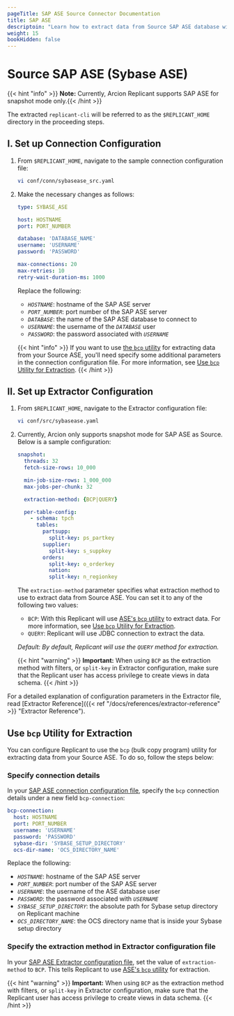 ```yaml
---
pageTitle: SAP ASE Source Connector Documentation
title: SAP ASE
descriptoin: "Learn how to extract data from Source SAP ASE database with Arcion, with support for ASE's bcp utility for faster, native data extraction."
weight: 15
bookHidden: false
---
```


# Source SAP ASE (Sybase ASE)

{{< hint "info" >}} **Note:** Currently, Arcion Replicant supports SAP ASE for snapshot mode only.{{< /hint >}}

The extracted `replicant-cli` will be referred to as the `$REPLICANT_HOME` directory in the proceeding steps.

## I. Set up Connection Configuration

1. From `$REPLICANT_HOME`, navigate to the sample connection configuration file:

   ```BASH
   vi conf/conn/sybasease_src.yaml
   ```

2. Make the necessary changes as follows:

    ```YAML
    type: SYBASE_ASE

    host: HOSTNAME
    port: PORT_NUMBER

    database: 'DATABASE_NAME'
    username: 'USERNAME'
    password: 'PASSWORD'

    max-connections: 20
    max-retries: 10
    retry-wait-duration-ms: 1000
    ```

    Replace the following:

    - *`HOSTNAME`*: hostname of the SAP ASE server
    - *`PORT_NUMBER`*: port number of the SAP ASE server
    - *`DATABASE`*: the name of the SAP ASE database to connect to
    - *`USERNAME`*: the username of the *`DATABASE`* user
    - *`PASSWORD`*: the password associated with *`USERNAME`*

    {{< hint "info" >}} If you want to use [the `bcp` utility](https://help.sap.com/docs/SAP_ASE/da6c1d172bef4597a78dc5e81a9bb947/a80af36ebc2b1014adabde105795cc5b.html?version=16.0.3.8) for extracting data from your Source ASE, you'll need specify some additional parameters in the connection configuration file. For more information, see [Use `bcp` Utility for Extraction](#use-bcp-utility-for-extraction). {{< /hint >}}

## II. Set up Extractor Configuration

1. From `$REPLICANT_HOME`, navigate to the Extractor configuration file:

    ```BASH
    vi conf/src/sybasease.yaml
    ```

2. Currently, Arcion only supports snapshot mode for SAP ASE as Source. Below is a sample configuration:

    ```YAML
    snapshot:
      threads: 32
      fetch-size-rows: 10_000

      min-job-size-rows: 1_000_000
      max-jobs-per-chunk: 32

      extraction-method: {BCP|QUERY}

      per-table-config:
        - schema: tpch
          tables:
            partsupp:
              split-key: ps_partkey
            supplier:
              split-key: s_suppkey
            orders:
              split-key: o_orderkey
              nation:
              split-key: n_regionkey
    ```

    The `extraction-method` parameter specifies what extraction method to use to extract data from Source ASE. You can set it to any of the following two values:
    
    - `BCP`: With this Replicant will use [ASE's `bcp` utility](https://help.sap.com/docs/SAP_ASE/da6c1d172bef4597a78dc5e81a9bb947/a80af36ebc2b1014adabde105795cc5b.html?version=16.0.3.8) to extract data. For more information, see [Use `bcp` Utility for Extraction](#use-bcp-utility-for-extraction).
    - `QUERY`: Replicant will use JDBC connection to extract the data.

    *Default: By default, Replicant will use the `QUERY` method for extraction.*

    {{< hint "warning" >}} **Important:** When using `BCP` as the extraction method with filters, or `split-key` in Extractor configuration, make sure that the Replicant user has access privilege to create views in data schema. {{< /hint >}}

For a detailed explanation of configuration parameters in the Extractor file, read [Extractor Reference]({{< ref "/docs/references/extractor-reference" >}} "Extractor Reference").

## Use `bcp` Utility for Extraction

You can configure Replicant to use the `bcp` (bulk copy program) utility for extracting data from your Source ASE. To do so, follow the steps below:

### Specify connection details
In your [SAP ASE connection configuration file](#i-set-up-connection-configuration), specify the `bcp` connection details under a new field `bcp-connection`:

```YAML
bcp-connection:
  host: HOSTNAME
  port: PORT_NUMBER
  username: 'USERNAME'
  password: 'PASSWORD'
  sybase-dir: 'SYBASE_SETUP_DIRECTORY'
  ocs-dir-name: 'OCS_DIRECTORY_NAME'
```

Replace the following:

- *`HOSTNAME`*: hostname of the SAP ASE server
- *`PORT_NUMBER`*: port number of the SAP ASE server
- *`USERNAME`*: the username of the ASE database user
- *`PASSWORD`*: the password associated with *`USERNAME`*
- *`SYBASE_SETUP_DIRECTORY`*: the absolute path for Sybase setup directory on Replicant machine
- *`OCS_DIRECTORY_NAME`*: the OCS directory name that is inside your Sybase setup directory

### Specify the extraction method in Extractor configuration file
In your [SAP ASE Extractor configuration file](#ii-set-up-extractor-configuration), set the value of `extraction-method` to `BCP`. This tells Replicant to use [ASE's `bcp` utility](https://help.sap.com/docs/SAP_ASE/da6c1d172bef4597a78dc5e81a9bb947/a80af36ebc2b1014adabde105795cc5b.html?version=16.0.3.8) for extraction.

{{< hint "warning" >}} **Important:** When using `BCP` as the extraction method with filters, or `split-key` in Extractor configuration, make sure that the Replicant user has access privilege to create views in data schema. {{< /hint >}}

